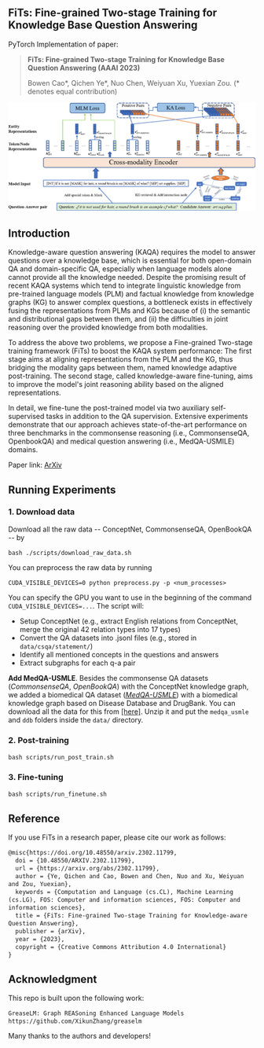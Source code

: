 ## FiTs: Fine-grained Two-stage Training for Knowledge Base Question Answering

PyTorch Implementation of paper:

> **FiTs: Fine-grained Two-stage Training for Knowledge Base Question Answering (AAAI 2023)**
> 
> Bowen Cao\*, Qichen Ye\*, Nuo Chen, Weiyuan Xu, Yuexian Zou. (\* denotes equal contribution)

![](images/model.png)

## Introduction
Knowledge-aware question answering (KAQA) requires the model to answer questions over a knowledge base, which is essential for both open-domain QA and domain-specific QA, especially when language models alone cannot provide all the knowledge needed.
Despite the promising result of recent KAQA systems which tend to integrate linguistic knowledge from pre-trained language models (PLM) and factual knowledge from knowledge graphs (KG) to answer complex questions, a bottleneck exists in effectively fusing the representations from PLMs and KGs because of (i) the semantic and distributional gaps between them, and (ii) the difficulties in joint reasoning over the provided knowledge from both modalities.

To address the above two problems, we propose a Fine-grained Two-stage training framework (FiTs) to boost the KAQA system performance: The first stage aims at aligning representations from the PLM and the KG, thus bridging the modality gaps between them, named knowledge adaptive post-training. The second stage, called knowledge-aware fine-tuning, aims to improve the model's joint reasoning ability based on the aligned representations.

In detail,  we fine-tune the post-trained model via two auxiliary self-supervised tasks in addition to the QA supervision.
Extensive experiments demonstrate that our approach achieves state-of-the-art performance on three benchmarks in the commonsense reasoning (i.e., CommonsenseQA, OpenbookQA) and medical question answering (i.e., MedQA-USMILE) domains.

Paper link: [ArXiv](https://arxiv.org/abs/2302.11799)

## Running Experiments

### 1. Download data

Download all the raw data -- ConceptNet, CommonsenseQA, OpenBookQA -- by
```
bash ./scripts/download_raw_data.sh
```

You can preprocess the raw data by running
```
CUDA_VISIBLE_DEVICES=0 python preprocess.py -p <num_processes>
```
You can specify the GPU you want to use in the beginning of the command `CUDA_VISIBLE_DEVICES=...`. The script will:
* Setup ConceptNet (e.g., extract English relations from ConceptNet, merge the original 42 relation types into 17 types)
* Convert the QA datasets into .jsonl files (e.g., stored in `data/csqa/statement/`)
* Identify all mentioned concepts in the questions and answers
* Extract subgraphs for each q-a pair

**Add MedQA-USMLE**. Besides the commonsense QA datasets (*CommonsenseQA*, *OpenBookQA*) with the ConceptNet knowledge graph, we added a biomedical QA dataset ([*MedQA-USMLE*](https://github.com/jind11/MedQA)) with a biomedical knowledge graph based on Disease Database and DrugBank. You can download all the data for this from [[here]](https://drive.google.com/file/d/1EqbiNt2ACXVrc9gmoXnzTEo9GJTe9Uor/view?usp=sharing). Unzip it and put the `medqa_usmle` and `ddb` folders inside the `data/` directory.

### 2. Post-training

```shell
bash scripts/run_post_train.sh
```
### 3. Fine-tuning
```shell
bash scripts/run_finetune.sh
```

## Reference
If you use FiTs in a research paper, please cite our work as follows:
```
@misc{https://doi.org/10.48550/arxiv.2302.11799,
  doi = {10.48550/ARXIV.2302.11799},
  url = {https://arxiv.org/abs/2302.11799},
  author = {Ye, Qichen and Cao, Bowen and Chen, Nuo and Xu, Weiyuan and Zou, Yuexian},
  keywords = {Computation and Language (cs.CL), Machine Learning (cs.LG), FOS: Computer and information sciences, FOS: Computer and information sciences},
  title = {FiTs: Fine-grained Two-stage Training for Knowledge-aware Question Answering},
  publisher = {arXiv},
  year = {2023},
  copyright = {Creative Commons Attribution 4.0 International}
}

```

## Acknowledgment
This repo is built upon the following work:
```
GreaseLM: Graph REASoning Enhanced Language Models  
https://github.com/XikunZhang/greaselm
```
Many thanks to the authors and developers!